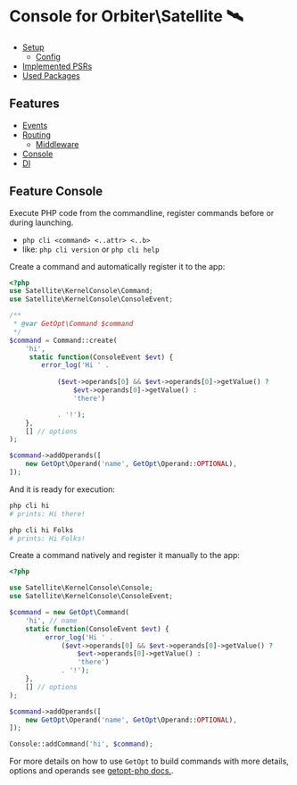 # Console for Orbiter\Satellite 🛰️

- [Setup](../#setup)
    - [Config](../#config)
- [Implemented PSRs](../#psrs)
- [Used Packages](../#used-packages)

## Features
- [Events](feature-events.md)
- [Routing](feature-routing.md)
    - [Middleware](feature-middleware.md)
- [Console](feature-console.md)
- [DI](feature-di.md)

## Feature Console

Execute PHP code from the commandline, register commands before or during launching.

- `php cli <command> <..attr> <..b>`
- like: `php cli version` or `php cli help`

Create a command and automatically register it to the app:

```php
<?php
use Satellite\KernelConsole\Command;
use Satellite\KernelConsole\ConsoleEvent;

/**
 * @var GetOpt\Command $command
 */
$command = Command::create(
    'hi',
     static function(ConsoleEvent $evt) {
        error_log('Hi ' .
            
            ($evt->operands[0] && $evt->operands[0]->getValue() ?
                $evt->operands[0]->getValue() :
                'there')

            . '!');
    },
    [] // options
);

$command->addOperands([
    new GetOpt\Operand('name', GetOpt\Operand::OPTIONAL),
]);
```

And it is ready for execution:

```bash
php cli hi
# prints: Hi there!

php cli hi Folks
# prints: Hi Folks!
```

Create a command natively and register it manually to the app:

```php
<?php

use Satellite\KernelConsole\Console;
use Satellite\KernelConsole\ConsoleEvent;

$command = new GetOpt\Command(
    'hi', // name
    static function(ConsoleEvent $evt) {
         error_log('Hi ' .
             ($evt->operands[0] && $evt->operands[0]->getValue() ?
                 $evt->operands[0]->getValue() :
                 'there')
             . '!');
    }, 
    [] // options
);

$command->addOperands([
    new GetOpt\Operand('name', GetOpt\Operand::OPTIONAL),
]);

Console::addCommand('hi', $command);
```

For more details on how to use `GetOpt` to build commands with more details, options and operands see [getopt-php docs.](https://github.com/getopt-php/getopt-php).
